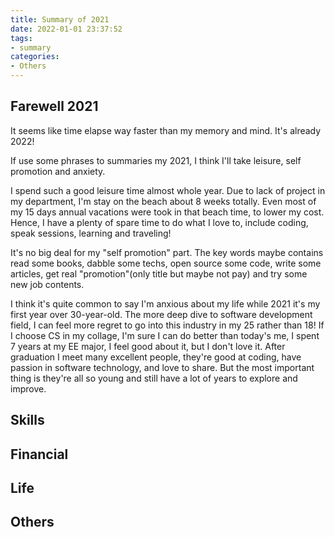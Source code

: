 ```yaml
---
title: Summary of 2021
date: 2022-01-01 23:37:52
tags:
- summary
categories:
- Others
---
```


## Farewell 2021

It seems like time elapse way faster than my memory and mind. It's already 2022!

If use some phrases to summaries my 2021, I think I'll take leisure, self promotion and anxiety. 

I spend such a good leisure time almost whole year. Due to lack of project in my department, I'm stay on the beach about 8 weeks totally. Even most of my 15 days annual vacations were took in that beach time, to lower my cost. Hence, I have a plenty of spare time to do what I love to, include coding, speak sessions, learning and traveling!

It's no big deal for my "self promotion" part. The key words maybe contains read some books, dabble some techs, open source some code, write some articles, get real "promotion"(only title but maybe not pay) and try some new job contents.

I think it's quite common to say I'm anxious about my life while 2021 it's my first year over 30-year-old. The more deep dive to software development field, I can feel more regret to go into this industry in my 25 rather than 18! If I choose CS in my collage, I'm sure I can do better than today's me, I spent 7 years at my EE major, I feel good about it, but I don't love it. After graduation I meet many excellent people, they're good at coding, have passion in software technology, and love to share. But the most important thing is they're all so young and still have a lot of years to explore and improve.

## Skills



## Financial



## Life



## Others

